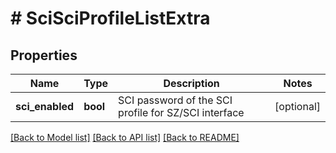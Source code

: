# # SciSciProfileListExtra

## Properties

Name | Type | Description | Notes
------------ | ------------- | ------------- | -------------
**sci_enabled** | **bool** | SCI password of the SCI profile for SZ/SCI interface | [optional]

[[Back to Model list]](../../README.md#models) [[Back to API list]](../../README.md#endpoints) [[Back to README]](../../README.md)
